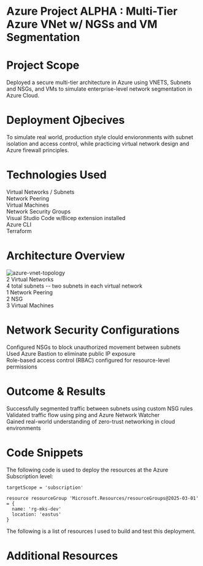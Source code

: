 # Azure Project ALPHA : Multi-Tier Azure VNet w/ NGSs and VM Segmentation



# Project Scope
Deployed a secure multi-tier architecture in Azure using VNETS, Subnets and NSGs, and VMs to simulate enterprise-level network segmentation in Azure Cloud.

# Deployment Ojbecives
To simulate real world, production style clould envioronments with subnet isolation and access control, while practicing virtual network design and Azure firewall principles.

# Technologies Used 
Virtual Networks / Subnets  
Network Peering  
Virtual Machines  
Network Security Groups  
Visual Studio Code w/Bicep extension installed  
Azure CLI  
Terraform  

# Architecture Overview
![azure-vnet-topology](https://github.com/user-attachments/assets/9447f223-d0c0-4b38-b604-4076ad780669)  
2 Virtual Networks  
4 total subnets -- two subnets in each virtual network  
1 Network Peering  
2 NSG  
3 Virtual Machines  

# Network Security Configurations
Configured NSGs to block unauthorized movement between subnets  
Used Azure Bastion to eliminate public IP exposure  
Role-based access control (RBAC) configured for resource-level permissions  

# Outcome & Results
Successfully segmented traffic between subnets using custom NSG rules  
Validated traffic flow using ping and Azure Network Watcher  
Gained real-world understanding of zero-trust networking in cloud environments

# Code Snippets
The following code is used to deploy the resources at the Azure Subscription level:
```bicep
targetScope = 'subscription'

resource resourceGroup 'Microsoft.Resources/resourceGroups@2025-03-01' = {
  name: 'rg-mks-dev'
  location: 'eastus'
}
```
The following is a list of resources I used to build and test this deployment.


# Additional Resources
